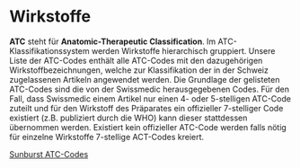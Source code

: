 

# Wirkstoffe

**ATC** steht für **Anatomic-Therapeutic Classification**. Im ATC-Klassifikationssystem werden Wirkstoffe
hierarchisch gruppiert. Unsere Liste der ATC-Codes enthält alle ATC-Codes mit den dazugehörigen Wirkstoffbezeichnungen,
welche zur Klassifikation der in der Schweiz zugelassenen Artikeln angewendet werden. Die Grundlage der gelisteten ATC-Codes
sind die von der Swissmedic herausgegebenen Codes. Für den Fall, dass Swissmedic einem Artikel nur einen 4- oder 5-stelligen ATC-Code
zuteilt und für den Wirkstoff des Präparates ein offizieller 7-stelliger Code existiert (z.B. publiziert durch die WHO) kann dieser
stattdessen übernommen werden. Existiert kein offizieller ATC-Code werden falls nötig für einzelne Wirkstoffe 7-stellige ACT-Codes kreiert.

[Sunburst ATC-Codes](sunburst.html ':include :type=iframe width=100% height=850px')

<style>

  @media screen and (min-width: 1300px) {

    main article.markdown-section p iframe {
      margin-left: -50px;
      margin-right: -50px;
      width: calc( 1200px - 335px );
      border: 1px solid rgb(27, 119, 181);
    }

  }


</style>
